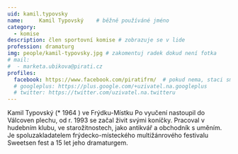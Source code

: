 ```yaml
---
uid: kamil.typovsky
name:     Kamil Typovský  	# běžně používáné jméno
category:
  - komise
description: člen sportovní komise # zobrazuje se v lide
profession: dramaturg
img: people/kamil-typovsky.jpg # zakomentuj radek dokud není fotka
# mail:
#  - marketa.ubikova@pirati.cz
profiles:
  facebook: https://www.facebook.com/piratifrm/  # pokud nema, staci smazat tuto radku
  # googleplus: https://plus.google.com/+uzivatel.na.googleplus
  # twitter: https://twitter.com/uzivatel.na.twitteru
---
```

Kamil Typovský (* 1964 ) ve Frýdku-Místku Po vyučení nastoupil do Válcoven plechu, od r. 1993 se začal živit svými koníčky. Pracoval v hudebním klubu, ve starožitnostech, jako antikvář a obchodník s uměním. Je spoluzakladatelem frýdecko-místeckého multižánrového festivalu Sweetsen fest a 15 let jeho dramaturgem.

